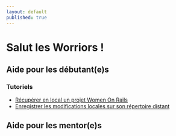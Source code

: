 ```yaml
---
layout: default
published: true
---
```


# Salut les Worriors !

## Aide pour les débutant(e)s

### Tutoriels

* [Récupérer en local un projet Women On Rails](/guide/get_project)
* [Enregistrer les modifications locales sur son répertoire distant](/guide/push_project)

## Aide pour les mentor(e)s

